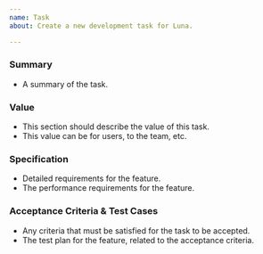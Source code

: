 ```yaml
---
name: Task
about: Create a new development task for Luna.

---
```


### Summary

- A summary of the task.

### Value

- This section should describe the value of this task.
- This value can be for users, to the team, etc.

### Specification

- Detailed requirements for the feature.
- The performance requirements for the feature.

### Acceptance Criteria & Test Cases

- Any criteria that must be satisfied for the task to be accepted.
- The test plan for the feature, related to the acceptance criteria.
